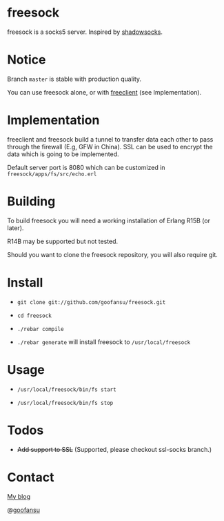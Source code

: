 freesock
========

freesock is a socks5 server. Inspired by [shadowsocks](https://github.com/clowwindy/shadowsocks).

# Notice #

Branch `master` is stable with production quality.

You can use freesock alone, or with [freeclient](https://github.com/goofansu/freeclient) (see Implementation).

# Implementation #

freeclient and freesock build a tunnel to transfer data each other to pass through the firewall (E.g, GFW in China). SSL can be used to encrypt the data which is going to be implemented.

Default server port is 8080 which can be customized in `freesock/apps/fs/src/echo.erl`

# Building #

To build freesock you will need a working installation of Erlang R15B (or later).

R14B may be supported but not tested.

Should you want to clone the freesock repository, you will also require git.

# Install #

* `git clone git://github.com/goofansu/freesock.git`

* `cd freesock`

* `./rebar compile`

* `./rebar generate` will install freesock to `/usr/local/freesock`

# Usage #

* `/usr/local/freesock/bin/fs start`
 
* `/usr/local/freesock/bin/fs stop`
    
# Todos #

* ~~Add support to SSL~~ (Supported, please checkout ssl-socks branch.)

# Contact #

[My blog](http://goofansu.com)

@[goofansu](http://twitter.com/goofansu)
